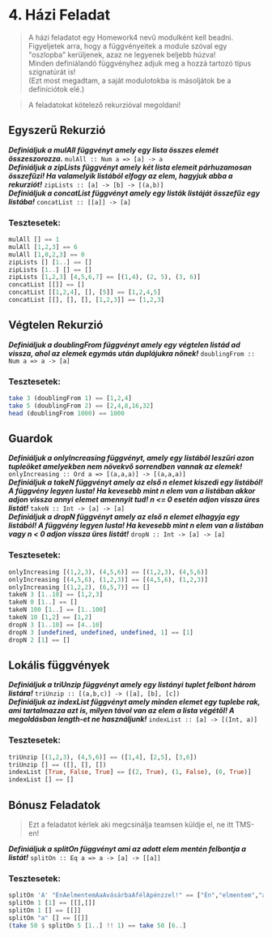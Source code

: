 # 4. Házi Feladat
> A házi feladatot egy Homework4 nevű modulként kell beadni.\
> Figyeljetek arra, hogy a függvényeitek a module szóval egy "oszlopba" kerüljenek, azaz ne legyenek beljebb húzva!\
> Minden definiálandó függvényhez adjuk meg a hozzá tartozó típus szignatúrát is!\
> (Ezt most megadtam, a saját modulotokba is másoljátok be a definíciótok elé.)

> A feladatokat kötelező rekurzióval megoldani!

## Egyszerű Rekurzió
***Definiáljuk a mulAll függvényt amely egy lista összes elemét összeszorozza.*** ```mulAll :: Num a => [a] -> a```\
***Definiáljuk a zipLists függvényt amely két lista elemeit párhuzamosan összefűzi! Ha valamelyik listából elfogy az elem, hagyjuk abba a rekurziót!*** ```zipLists :: [a] -> [b] -> [(a,b)]```\
***Definiáljuk a concatList függvényt amely egy listák listáját összefűz egy listába!*** ```concatList :: [[a]] -> [a]```

### Tesztesetek:
```haskell
mulAll [] == 1
mulAll [1,2,3] == 6
mulAll [1,0,2,3] == 0
zipLists [] [1..] == []
zipLists [1..] [] == []
zipLists [1,2,3] [4,5,6,7] == [(1,4), (2, 5), (3, 6)]
concatList [[]] == []
concatList [[1,2,4], [], [5]] == [1,2,4,5]
concatList [[], [], [], [1,2,3]] == [1,2,3]
```

## Végtelen Rekurzió
***Definiáljuk a doublingFrom függvényt amely egy végtelen listád ad vissza, ahol az elemek egymás után duplájukra nőnek!*** ```doublingFrom :: Num a => a -> [a]```

### Tesztesetek:
```haskell
take 3 (doublingFrom 1) == [1,2,4]
take 5 (doublingFrom 2) == [2,4,8,16,32]
head (doublingFrom 1000) == 1000
```

## Guardok
***Definiáljuk a onlyIncreasing függvényt, amely egy listából leszűri azon tupleöket amelyekben nem növekvő sorrendben vannak az elemek!*** ```onlyIncreasing :: Ord a => [(a,a,a)] -> [(a,a,a)]```\
***Definiáljuk a takeN függvényt amely az első n elemet kiszedi egy listából! A függvény legyen lusta! Ha kevesebb mint n elem van a listában akkor adjon vissza annyi elemet amennyit tud! n <= 0 esetén adjon vissza üres listát!*** ```takeN :: Int -> [a] -> [a]```\
***Definiáljuk a dropN függvényt amely az első n elemet elhagyja egy listából! A függvény legyen lusta! Ha kevesebb mint n elem van a listában vagy n < 0 adjon vissza üres listát!*** ```dropN :: Int -> [a] -> [a]```

### Tesztesetek:
```haskell
onlyIncreasing [(1,2,3), (4,5,6)] == [(1,2,3), (4,5,6)]
onlyIncreasing [(4,5,6), (1,2,3)] == [(4,5,6), (1,2,3)]
onlyIncreasing [(1,2,2), (6,5,7)] == []
takeN 3 [1..10] == [1,2,3]
takeN 0 [1..] == []
takeN 100 [1..] == [1..100]
takeN 10 [1,2] == [1,2]
dropN 3 [1..10] == [4..10]
dropN 3 [undefined, undefined, undefined, 1] == [1]
dropN 2 [1] == []
```

## Lokális függvények
***Definiáljuk a triUnzip függvényt amely egy listányi tuplet felbont három listára!*** ```triUnzip :: [(a,b,c)] -> ([a], [b], [c])```\
***Definiáljuk az indexList függvényt amely minden elemet egy tuplebe rak, ami tartalmazza azt is, milyen távol van az elem a lista végétől! A megoldásban length-et ne használjunk!*** ```indexList :: [a] -> [(Int, a)]```

### Tesztesetek:
```haskell
triUnzip [(1,2,3), (4,5,6)] == ([1,4], [2,5], [3,6])
triUnzip [] == ([], [], [])
indexList [True, False, True] == [(2, True), (1, False), (0, True)]
indexList [] == []
```

## Bónusz Feladatok
> Ezt a feladatot kérlek aki megcsinálja teamsen küldje el, ne itt TMS-en!

***Definiáljuk a splitOn függvényt ami az adott elem mentén felbontja a listát!*** ```splitOn :: Eq a => a -> [a] -> [[a]]```

### Tesztesetek:
```haskell
splitOn 'A' "ÉnAelmentemAaAvásárbaAfélApénzzel!" == ["Én","elmentem","a","vásárba","fél","pénzzel!"]
splitOn 1 [1] == [[],[]]
splitOn 1 [] == [[]]
splitOn "a" [] == [[]]
(take 50 $ splitOn 5 [1..] !! 1) == take 50 [6..]
```